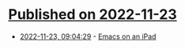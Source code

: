 # [Published on 2022-11-23](index.md)

* [2022-11-23, 09:04:29](https://news.ycombinator.com/item?id=33716799) - [Emacs on an iPad](https://andschwa.com/posts/emacs-on-an-ipad/)
